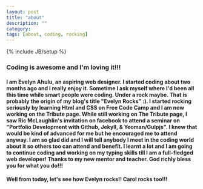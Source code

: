 ```yaml
---
layout: post
title: "about"
description: ""
category: 
tags: [about, coding, rocking]
---
```

{% include JB/setup %}
### Coding is awesome and I'm loving it!!!

#### I am Evelyn Ahulu, an aspiring web designer. I started coding about two months ago and I really enjoy it. Sometime I ask myself where I'd been all this time while smart people were coding. Under a rock maybe. That is probably the origin of my blog's title "Evelyn Rocks" :). I started rocking seriously by learning Html and CSS on Free Code Camp and I am now working on the Tribute page. While still working on The Tribute page, I saw Ric McLaughlin's invitation on facebook to attend a seminar on "Portfolio Development with Github, Jekyll, & Yeoman/Gulpjs". I knew that would be kind of advanced  for me but he encouraged me to attend anyway. I am so glad did and I will tell anybody I meet in the coding world about it so others too can attend and benefit. I learnt a lot and I am going to continue coding and working on my typing skills till I am a full-fledged web developer! Thanks to my new mentor and teacher. God richly bless you for what you do!!! 

#### Well from today, let's see how Evelyn rocks!! Carol rocks too!!!




